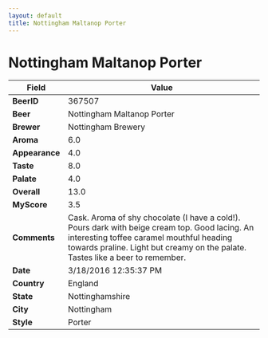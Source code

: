 ```yaml
---
layout: default
title: Nottingham Maltanop Porter
---
```


# Nottingham Maltanop Porter

| Field         | Value     |
|---------------|-----------|
| **BeerID** | 367507 |
| **Beer** | Nottingham Maltanop Porter |
| **Brewer** | Nottingham Brewery |
| **Aroma** | 6.0 |
| **Appearance** | 4.0 |
| **Taste** | 8.0 |
| **Palate** | 4.0 |
| **Overall** | 13.0 |
| **MyScore** | 3.5 |
| **Comments** | Cask. Aroma of shy chocolate &#40;I have a cold&#033;&#41;. Pours dark with beige cream top. Good lacing. An interesting toffee caramel mouthful heading towards praline. Light but creamy on the palate. Tastes like a beer to remember. |
| **Date** | 3/18/2016 12:35:37 PM |
| **Country** | England |
| **State** | Nottinghamshire |
| **City** | Nottingham |
| **Style** | Porter |

